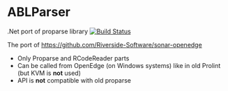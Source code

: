 # ABLParser
.Net port of proparse library
[![Build Status](https://travis-ci.com/niandy/ABLParser.svg?branch=master)](https://travis-ci.com/niandy/ABLParser)

The port of https://github.com/Riverside-Software/sonar-openedge

* Only Proparse and RCodeReader parts
* Can be called from OpenEdge (on Windows systems) like in old Prolint (but KVM is **not** used)
* API is **not** compatible with old proparse
